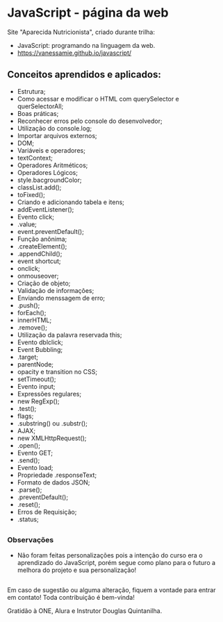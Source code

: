 # JavaScript - página da web

Site "Aparecida Nutricionista", criado durante trilha:
- JavaScript: programando na linguagem da web.
- https://vanessamie.github.io/javascript/

##

## Conceitos aprendidos e aplicados:
- Estrutura;
- Como acessar e modificar o HTML com querySelector e querSelectorAll;
- Boas práticas;
- Reconhecer erros pelo console do desenvolvedor;
- Utilização do console.log;
- Importar arquivos externos;
- DOM;
- Variáveis e operadores;
- textContext;
- Operadores Aritméticos;
- Operadores Lógicos;
- style.bacgroundColor;
- classList.add();
- toFixed();
- Criando e adicionando tabela e itens;
- addEventListener();
- Evento click;
- .value;
- event.preventDefault();
- Função anônima;
- .createElement();
- .appendChild();
- event shortcut;
- onclick;
- onmouseover;
- Criação de objeto;
- Validação de informações;
- Enviando menssagem de erro;
- .push();
- forEach();
- innerHTML;
- .remove();
- Utilização da palavra reservada this;
- Evento dblclick;
- Event Bubbling;
- .target;
- parentNode;
- opacity e transition no CSS;
- setTimeout();
- Evento input;
- Expressões regulares;
- new RegExp();
- .test();
- flags;
- .substring() ou .substr();
- AJAX;
- new XMLHttpRequest();
- .open();
- Evento GET;
- .send();
- Evento load;
- Propriedade .responseText;
- Formato de dados JSON;
- .parse();
- .preventDefault();
- .reset();
- Erros de Requisição;
- .status;
  

##

### Observações

- Não foram feitas personalizações pois a intenção do curso era o aprendizado do JavaScript, porém segue como plano para o futuro a melhora do projeto e sua personalização!

##

Em caso de sugestão ou alguma alteração, fiquem a vontade para entrar em contato! Toda contribuição é bem-vinda!

Gratidão à ONE, Alura e Instrutor Douglas Quintanilha.

